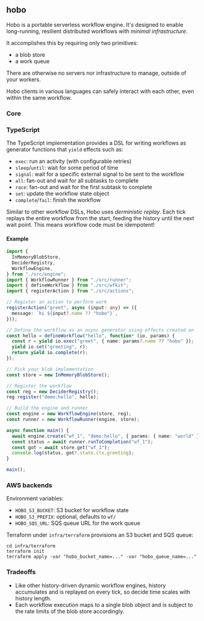 ## hobo

Hobo is a portable serverless workflow engine. It's designed to enable long-running, resilient distributed workflows with _minimal infrastructure_.

It accomplishes this by requiring only two primitives:

- a blob store
- a work queue

There are otherwise no servers nor infrastructure to manage, outside of your workers.

Hobo clients in various languages can safely interact with each other, even within the same workflow.

### Core

### TypeScript

The TypeScript implementation provides a DSL for writing workflows as generator functions that `yield` effects such as:

- `exec`: run an activity (with configurable retries)
- `sleep`/`until`: wait for some period of time
- `signal`: wait for a specific external signal to be sent to the workflow
- `all`: fan-out and wait for all subtasks to complete
- `race`: fan-out and wait for the first subtask to complete
- `set`: update the workflow state object
- `complete`/`fail`: finish the workflow

Similar to other workflow DSLs, Hobo uses _derministic replay_. Each tick replays the entire workflow from the start, feeding the history until the next wait point. This means workflow code must be idempotent!

#### Example

```ts
import {
  InMemoryBlobStore,
  DeciderRegistry,
  WorkflowEngine,
} from "./src/engine";
import { WorkflowRunner } from "./src/runner";
import { defineWorkflow } from "./src/wfkit";
import { registerAction } from "./src/actions";

// Register an action to perform work
registerAction("greet", async (input: any) => ({
  message: `hi ${input?.name ?? "hobo"}`,
}));

// Define the workflow as an async generator using effects created on `io`
const hello = defineWorkflow("hello", function* (io, params) {
  const r = yield io.exec("greet", { name: params?.name ?? "hobo" });
  yield io.set("greeting", r);
  return yield io.complete(r);
});

// Pick your blob implementation
const store = new InMemoryBlobStore();

// Register the workflow
const reg = new DeciderRegistry();
reg.register("demo:hello", hello);

// Build the engine and runner
const engine = new WorkflowEngine(store, reg);
const runner = new WorkflowRunner(engine, store);

async function main() {
  await engine.create("wf_1", "demo:hello", { params: { name: "world" } });
  const status = await runner.runToCompletion("wf_1");
  const got = await store.get("wf_1");
  console.log(status, got?.state.ctx.greeting);
}

main();
```

### AWS backends

Environment variables:

- `HOBO_S3_BUCKET`: S3 bucket for workflow state
- `HOBO_S3_PREFIX`: optional, defaults to `wf/`
- `HOBO_SQS_URL`: SQS queue URL for the work queue

Terraform under `infra/terraform` provisions an S3 bucket and SQS queue:

```
cd infra/terraform
terraform init
terraform apply -var "hobo_bucket_name=..." -var "hobo_queue_name=..."
```

### Tradeoffs

- Like other history-driven dynamic workflow engines, history accumulates and is replayed on every tick, so decide time scales with history length.
- Each workflow execution maps to a single blob object and is subject to the rate limits of the blob store accordingly.
